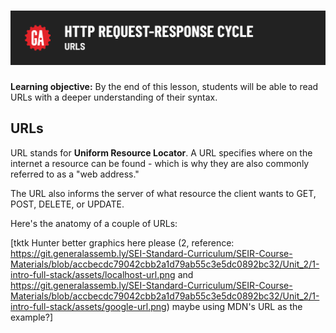 # ![HTTP Request Response Cycle - URLS](./assets/hero.png)

**Learning objective:** By the end of this lesson, students will be able to read URLs with a deeper understanding of their syntax. 

## URLs

URL stands for **Uniform Resource Locator**. A URL specifies where on the internet a resource can be found - which is why they are also commonly referred to as a "web address."

The URL also informs the server of what resource the client wants to GET, POST, DELETE, or UPDATE.

Here's the anatomy of a couple of URLs:

[tktk Hunter better graphics here please (2, reference: https://git.generalassemb.ly/SEI-Standard-Curriculum/SEIR-Course-Materials/blob/accbecdc79042cbb2a1d79ab55c3e5dc0892bc32/Unit_2/1-intro-full-stack/assets/localhost-url.png and https://git.generalassemb.ly/SEI-Standard-Curriculum/SEIR-Course-Materials/blob/accbecdc79042cbb2a1d79ab55c3e5dc0892bc32/Unit_2/1-intro-full-stack/assets/google-url.png) maybe using MDN's URL as the example?]





